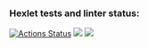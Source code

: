 ### Hexlet tests and linter status:

[![Actions Status](https://github.com/Yarqd/java-project-78/actions/workflows/hexlet-check.yml/badge.svg)](https://github.com/Yarqd/java-project-78/actions)
<a href="https://codeclimate.com/github/Yarqd/java-project-78/maintainability"><img src="https://api.codeclimate.com/v1/badges/534f2ac748fb305c5997/maintainability" /></a>
<a href="https://codeclimate.com/github/Yarqd/java-project-78/test_coverage"><img src="https://api.codeclimate.com/v1/badges/534f2ac748fb305c5997/test_coverage" /></a>
